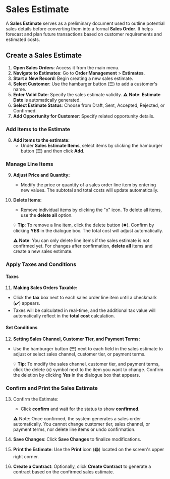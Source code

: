 # Sales Estimate

A **Sales Estimate** serves as a preliminary document used to outline potential sales details before converting them into a formal **Sales Order**. It helps forecast and plan future transactions based on customer requirements and estimated costs.
## Create a Sales Estimate

1. **Open Sales Orders**: Access it from the main menu.
2. **Navigate to Estimates**: Go to **Order Management** > **Estimates**.
3. **Start a New Record**: Begin creating a new sales estimate.
4. **Select Customer**: Use the hamburger button (☰) to add a customer's name.
5. **Enter Valid Date**: Specify the sales estimate validity.
		⚠️ **Note**: **Estimate Date** is automatically generated.
6. **Select Estimate Status**: Choose from Draft, Sent, Accepted, Rejected, or Confirmed.
7. **Add Opportunity for Customer**: Specify related opportunity details.
### Add Items to the Estimate

8. **Add items to the estimate:** 
	* Under **Sales Estimate Items**, select items by clicking the hamburger button (☰) and then click **Add**.
### Manage Line Items

9. **Adjust Price and Quantity:**
    
    - Modify the price or quantity of a sales order line item by entering new values. The subtotal and total costs will update automatically.
    
10. **Delete Items:**
    
    - Remove individual items by clicking the "x" icon. To delete all items, use the **delete all** option.
    
	💡 **Tip**: To remove a line item, click the delete button (✖︎). Confirm by clicking **YES** in the dialogue box. The total cost will adjust automatically. 
	
	⚠️ **Note**: You can only delete line items if the sales estimate is not confirmed yet. For changes after confirmation, **delete all** items and create a new sales estimate.

### Apply Taxes and Conditions
#### Taxes

11. **Making Sales Orders Taxable:**

- Click the **tax** box next to each sales order line item until a checkmark (✔️) appears.
- Taxes will be calculated in real-time, and the additional tax value will automatically reflect in the **total cost** calculation.
#### Set Conditions

12. **Setting Sales Channel, Customer Tier, and Payment Terms:**

- Use the hamburger button (☰) next to each field in the sales estimate to adjust or select sales channel, customer tier, or payment terms.

	💡 **Tip:** To modify the sales channel, customer tier, and payment terms, click the delete (x) symbol next to the item you want to change. Confirm the deletion by clicking **Yes** in the dialogue box that appears.
### Confirm and Print the Sales Estimate

13. Confirm the Estimate:

	* Click **confirm** and wait for the status to show **confirmed**.

	⚠️ Note: Once confirmed, the system generates a sales order automatically. You cannot change customer tier, sales channel, or payment terms, nor delete line items or undo confirmation.

14. **Save Changes**: Click **Save Changes** to finalize modifications.

15. **Print the Estimate**: Use the **Print** icon (🖨️) located on the screen's upper right corner.

16. **Create a Contract**: Optionally, click **Create Contract** to generate a contract based on the confirmed sales estimate.